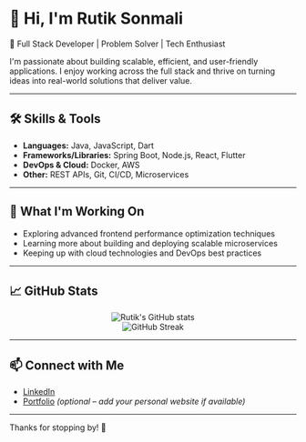 # 👋 Hi, I'm Rutik Sonmali

🎯 Full Stack Developer | Problem Solver | Tech Enthusiast

I'm passionate about building scalable, efficient, and user-friendly applications. I enjoy working across the full stack and thrive on turning ideas into real-world solutions that deliver value.

---

## 🛠️ Skills & Tools

- **Languages:** Java, JavaScript, Dart  
- **Frameworks/Libraries:** Spring Boot, Node.js, React, Flutter  
- **DevOps & Cloud:** Docker, AWS  
- **Other:** REST APIs, Git, CI/CD, Microservices

---

## 🚀 What I'm Working On

- Exploring advanced frontend performance optimization techniques  
- Learning more about building and deploying scalable microservices  
- Keeping up with cloud technologies and DevOps best practices

---

## 📈 GitHub Stats

<p align="center">
  <img src="https://github-readme-stats.vercel.app/api?username=rutiksonmali&show_icons=true&theme=default" alt="Rutik's GitHub stats" />
  <br/>
  <img src="https://github-readme-streak-stats.herokuapp.com?user=rutiksonmali&theme=default" alt="GitHub Streak" />
</p>

---

## 📫 Connect with Me

- [LinkedIn](https://www.linkedin.com)  
- [Portfolio](#) *(optional – add your personal website if available)*

---

Thanks for stopping by! 🙌
